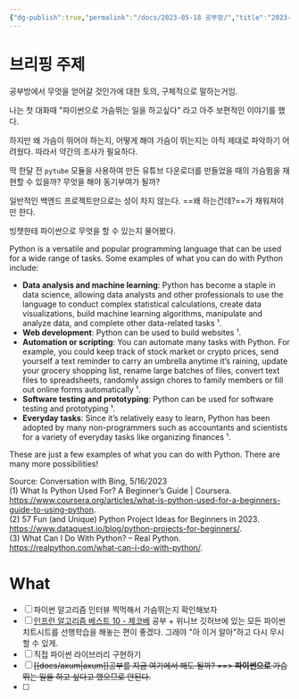 ```yaml
---
{"dg-publish":true,"permalink":"/docs/2023-05-18 공부방/","title":"2023-05-18 공부방"}
---
```



# 브리핑 주제

공부방에서 무엇을 얻어갈 것인가에 대한 토의, 구체적으로 말하는거임.

나는 첫 대화때 "파이썬으로 가슴뛰는 일을 하고싶다" 라고 아주 보편적인 이야기를 했다.

하지만 왜 가슴이 뛰어야 하는지, 어떻게 해야 가슴이 뛰는지는 아직 제대로 파악하기 어려웠다. 따라서 약간의 조사가 필요하다. 

딱 한달 전 `pytube` 모듈을 사용하여 만든 유튜브 다운로더를 만들었을 때의 가슴뜀을 재현할 수 있을까? 무엇을 해야 동기부여가 될까?

일반적인 백엔드 프로젝트만으로는 성이 차지 않는다. ==왜 하는건데?==가 채워져야만 한다. 

빙챗한테 파이썬으로 무엇을 할 수 있는지 물어봤다.

Python is a versatile and popular programming language that can be used for a wide range of tasks. Some examples of what you can do with Python include:

- **Data analysis and machine learning**: Python has become a staple in data science, allowing data analysts and other professionals to use the language to conduct complex statistical calculations, create data visualizations, build machine learning algorithms, manipulate and analyze data, and complete other data-related tasks ¹.
- **Web development**: Python can be used to build websites ¹.
- **Automation or scripting**: You can automate many tasks with Python. For example, you could keep track of stock market or crypto prices, send yourself a text reminder to carry an umbrella anytime it’s raining, update your grocery shopping list, rename large batches of files, convert text files to spreadsheets, randomly assign chores to family members or fill out online forms automatically ¹.
- **Software testing and prototyping**: Python can be used for software testing and prototyping ¹.
- **Everyday tasks**: Since it’s relatively easy to learn, Python has been adopted by many non-programmers such as accountants and scientists for a variety of everyday tasks like organizing finances ¹.

These are just a few examples of what you can do with Python. There are many more possibilities!

Source: Conversation with Bing, 5/16/2023  
(1) What Is Python Used For? A Beginner’s Guide | Coursera. https://www.coursera.org/articles/what-is-python-used-for-a-beginners-guide-to-using-python.  
(2) 57 Fun (and Unique) Python Project Ideas for Beginners in 2023. https://www.dataquest.io/blog/python-projects-for-beginners/.  
(3) What Can I Do With Python? – Real Python. https://realpython.com/what-can-i-do-with-python/.

# What

- [ ] 파이썬 알고리즘 인터뷰 찍먹해서 가슴뛰는지 확인해보자
- [ ] [인프런 알고리즘 베스트 10 - 제코베](https://inf.run/qBQP) 공부 + 위니브 깃허브에 있는 모든 파이썬 치트시트를 선행학습을 해놓는 편이 좋겠다. 그래야 "아 이거 알아"하고 다시 무시할 수 있게. 
- [ ] 직접 파이썬 라이브러리 구현하기
- [ ] ~~[[docs/axum\|axum]]공부를 지금 여기에서 해도 될까? ==> **파이썬으로** 가슴뛰는 일을 하고 싶다고 했으므로 안된다.~~
- [ ] 
